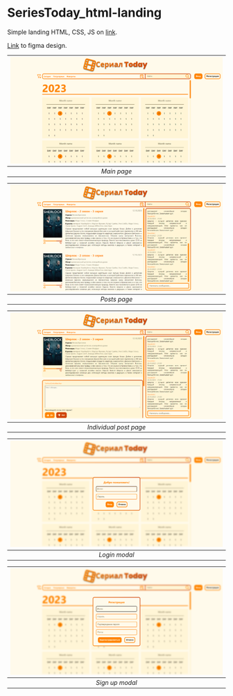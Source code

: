 # SeriesToday_html-landing

Simple landing HTML, CSS, JS on [link](https://dlineone.github.io/SeriesToday_html-landing/).

[Link](https://www.figma.com/file/WJuvR0TeC1MzmljZ89eL4K/PWOKS_LR_1?type=design&mode=design&t=AE8MiDKffHIJyqnZ-1) to figma design.

| ![main page img](./assets/main.png)| 
|:--:| 
| *Main page* |

| ![posts page img](./assets/posts.png)| 
|:--:| 
| *Posts page* |

| ![post page img](./assets/post.png)| 
|:--:| 
| *Individual post page* |

| ![login page img](./assets/login.png)| 
|:--:| 
| *Login modal* |

| ![sign up page img](./assets/sign-up.png)| 
|:--:| 
| *Sign up modal* |
